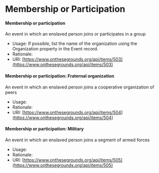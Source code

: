 # Membership or Participation

#### Membership or participation

An event in which an enslaved person joins or participates in a group

* Usage: If possible, list the name of the organization using the Organization property in the Event record.
* Rationale:
* URI: [https://www.onthesegrounds.org/api/items/503](https://www.onthesegrounds.org/api/items/503)

#### Membership or participation: Fraternal organization

An event in which an enslaved person joins a cooperative organization of peers

* Usage:
* Rationale:
* URI: [https://www.onthesegrounds.org/api/items/504](https://www.onthesegrounds.org/api/items/504)

#### Membership or participation: Military

An event in which an enslaved person joins a segment of armed forces

* Usage:
* Rationale:
* URI: [https://www.onthesegrounds.org/api/items/505](https://www.onthesegrounds.org/api/items/505)
